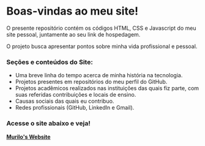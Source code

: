 # Boas-vindas ao meu site!

O presente repositório contém os códigos HTML, CSS e Javascript do meu site pessoal, juntamente ao seu link de hospedagem.

O projeto busca apresentar pontos sobre minha vida profissional e pessoal.

### Seções e conteúdos do Site:
- Uma breve linha do tempo acerca de minha história na tecnologia.
- Projetos presentes em repositórios do meu perfil do GitHub.
- Projetos acadêmicos realizados nas instituições das quais fiz parte, com suas referidas contribuições e locais de ensino.
- Causas sociais das quais eu contribuo.
- Redes profissionais (GitHub, LinkedIn e Gmail).

### Acesse o site abaixo e veja!

[**Murilo's Website**](https://cavalcantimurilo.github.io/PersonalWebsite/)
